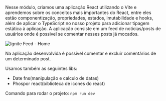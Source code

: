 Nesse módulo, criamos uma aplicação React utilizando o Vite e aprendemos sobre os conceitos mais importantes do React, entre eles estão componentização, propriedades, estados, imutabilidade e hooks, além de aplicar o TypeScript no nosso projeto para adicionar tipagem estática à aplicação. A aplicação consiste em um feed de noticias/posts de usuários onde é possivel se comentar nesses posts já mocados.

![Ignite Feed - Home](https://i.imgur.com/sUw5muG.png)

Na aplicação desenvolvida é possivel comentar e excluir comentários de um determinado post.

Usamos também as seguintes libs:
- Date fns(manipulação e calculo de datas)
- Phospor react(biblioteca de icones do react)

Comando para rodar o projeto:
```npm run dev```


